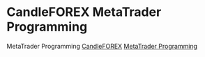 CandleFOREX MetaTrader Programming
===================================
MetaTrader Programming
<a href="http://www.CandleFOREX.com">CandleFOREX</a> <a href="http://metatraderprogramming.com">MetaTrader Programming</a>
